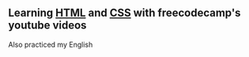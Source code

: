 ## Learning [HTML](https://www.youtube.com/watch?v=kUMe1FH4CHE) and [CSS](https://www.youtube.com/watch?v=OXGznpKZ_sA) with  freecodecamp's youtube videos
Also practiced my English
